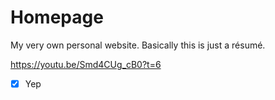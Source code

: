 # Homepage
My very own personal website. Basically this is just a résumé.

https://youtu.be/Smd4CUg_cB0?t=6
- [x] Yep